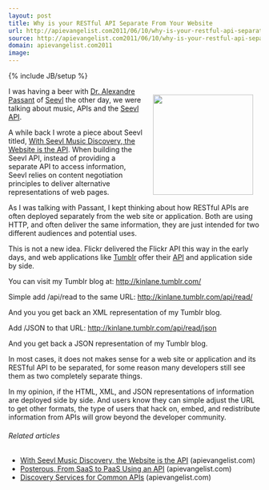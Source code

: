 ```yaml
---
layout: post
title: Why is your RESTful API Separate From Your Website
url: http://apievangelist.com2011/06/10/why-is-your-restful-api-separate-from-your-website/
source: http://apievangelist.com2011/06/10/why-is-your-restful-api-separate-from-your-website/
domain: apievangelist.com2011
image: 
---
```

{% include JB/setup %}
<a href="http://seevl.net/"><img style="padding: 15px;" src="http://kinlane-productions.s3.amazonaws.com/api-evangelist/seevl_logo1.png" alt="" width="200" align="right" /></a>I was having a beer with <a href="http://twitter.com/#!/terraces">Dr. Alexandre Passant</a> of <a href="http://seevl.net/">Seevl</a> the other day, we were talking about music, APIs and the <a href="http://developers.seevl.net/">Seevl API</a>.<p></p>
A while back I wrote a piece about Seevl titled, <a href="http://blog.apievangelist.com/2011/05/27/with-seevl-music-discovery-the-website-is-the-api/">With Seevl Music Discovery, the Website is the API</a>.  When building the Seevl API, instead of providing a separate API to access information, Seevl relies on content negotiation principles to deliver alternative representations of web pages.<p></p>
As I was talking with Passant, I kept thinking about how RESTful APIs are often deployed separately from the web site or application.  Both are using HTTP, and often deliver the same information, they are just intended for two different audiences and potential uses.<p></p>
This is not a new idea.  Flickr delivered the Flickr API this way in the early days, and web applications like <a title="Tumblr" href="http://www.tumblr.com/">Tumblr</a> offer their <a title="API" href="http://www.tumblr.com/docs/en/api">API</a> and application side by side.<p></p>
You can visit my Tumblr blog at:  <a title="http://kinlane.tumblr.com/" href="http://kinlane.tumblr.com/">http://kinlane.tumblr.com/</a><p></p>
Simple add /api/read to the same URL:  <a title="http://kinlane.tumblr.com/api/read/" href="http://kinlane.tumblr.com/api/read/">http://kinlane.tumblr.com/api/read/</a><p></p>
And you you get back an XML representation of my Tumblr blog.<p></p>
Add /JSON to that URL: <a href="http://kinlane.tumblr.com/api/read/json">http://kinlane.tumblr.com/api/read/json</a><p></p>
And you get back a JSON representation of my Tumblr blog.
<div><p></p>
In most cases, it does not makes sense for a web site or application and its RESTful API to be separated, for some reason many developers still see them as two completely separate things.<p></p>
In my opinion, if the HTML, XML, and JSON representations of information are deployed side by side. And users know they can simple adjust the URL to get other formats, the type of users that hack on, embed, and redistribute information from APIs will grow beyond the developer community.<p></p>
</div>
<h6 class="zemanta-related-title" style="font-size: 1em;">Related articles</h6>
<ul class="zemanta-article-ul">
	<li class="zemanta-article-ul-li"><a href="http://blog.apievangelist.com/2011/05/27/with-seevl-music-discovery-the-website-is-the-api/">With Seevl Music Discovery, the Website is the API</a> (apievangelist.com)</li>
	<li class="zemanta-article-ul-li"><a href="http://blog.apievangelist.com/2011/06/10/posterous-from-saas-to-paas-using-an-api/">Posterous, From SaaS to PaaS Using an API</a> (apievangelist.com)</li>
	<li class="zemanta-article-ul-li"><a href="http://blog.apievangelist.com/2011/05/21/discovery-services-for-common-apis/">Discovery Services for Common APIs</a> (apievangelist.com)</li>
</ul>

